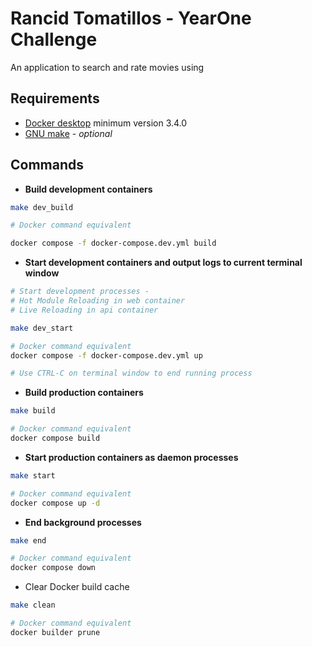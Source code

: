# Rancid Tomatillos - YearOne Challenge

An application to search and rate movies using

## Requirements

- [Docker desktop](https://www.docker.com/products/docker-desktop) minimum version 3.4.0
- [GNU make](https://www.gnu.org/software/make/) - _optional_

## Commands

- **Build development containers**

```zsh
make dev_build

# Docker command equivalent

docker compose -f docker-compose.dev.yml build
```

- **Start development containers and output logs to current terminal window**

```zsh
# Start development processes -
# Hot Module Reloading in web container
# Live Reloading in api container

make dev_start

# Docker command equivalent
docker compose -f docker-compose.dev.yml up

# Use CTRL-C on terminal window to end running process
```

- **Build production containers**

```zsh
make build

# Docker command equivalent
docker compose build
```

- **Start production containers as daemon processes**

```zsh
make start

# Docker command equivalent
docker compose up -d
```

- **End background processes**

```zsh
make end

# Docker command equivalent
docker compose down
```

- Clear Docker build cache

```zsh
make clean

# Docker command equivalent
docker builder prune
```
